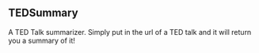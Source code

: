 ## TEDSummary
A TED Talk summarizer. Simply put in the url of a TED talk and it will return you a summary of it!
